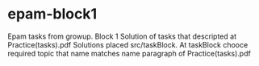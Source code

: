 # epam-block1
Epam tasks from growup. Block 1
Solution of tasks that descripted at Practice(tasks).pdf
Solutions placed src/taskBlock.
At taskBlock chooce required topic that name matches name paragraph of Practice(tasks).pdf
